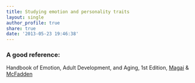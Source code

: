 ```yaml
---
title: Studying emotion and personality traits
layout: single
author_profile: true
share: true
date: '2013-05-23 19:46:38'
---
```


### A good reference:

Handbook of Emotion, Adult Development, and Aging, 1st Edition, [Magai](https://www.elsevier.com/books-and-journals) & [McFadden](https://www.elsevier.com/books-and-journals)

